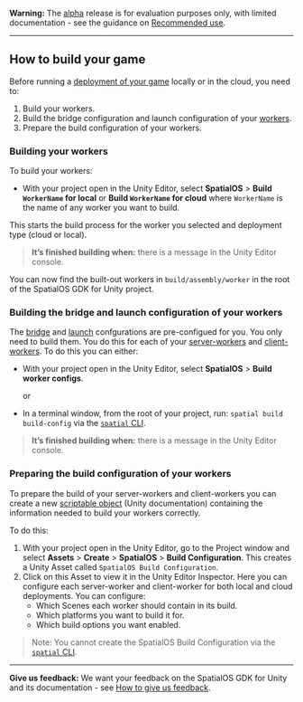 **Warning:** The [alpha](https://docs.improbable.io/reference/latest/shared/release-policy#maturity-stages) release is for evaluation purposes only, with limited documentation - see the guidance on [Recommended use](../../README.md#recommended-use).

---

## How to build your game

Before running a [deployment of your game](deploy.md) locally or in the cloud, you need to:

1. Build your workers.
2. Build the bridge configuration and launch configuration of your [workers](workers.md).
3. Prepare the build configuration of your workers.

### Building your workers

To build your workers:

* With your project open in the Unity Editor, select **SpatialOS** > **Build `WorkerName` for local** or **Build `WorkerName` for cloud** where `WorkerName` is the name of any worker you want to build.

This starts the build process for the worker you selected and deployment type (cloud or local).

> **It’s finished building when:** there is a message in the Unity Editor console.

You can now find the built-out workers in `build/assembly/worker` in the root of the SpatialOS GDK for Unity project.

### Building the bridge and launch configuration of your workers

The [bridge](https://docs.improbable.io/reference/latest/shared/worker-configuration/launch-configuration#worker-bridge-configuration) and [launch](https://docs.improbable.io/reference/latest/shared/worker-configuration/launch-configuration#worker-launch-configuration) confgurations are pre-configued for you. You only need to build them. You do this for each of your [server-workers](https://docs.improbable.io/reference/latest/shared/glossary#server-worker) and [client-workers](https://docs.improbable.io/reference/latest/shared/glossary#client-worker). To do this you can either:

* With your project open in the Unity Editor, select **SpatialOS** > **Build worker configs**.

    or
* In a terminal window, from the root of your project, run: `spatial build build-config` via the [`spatial` CLI](https://docs.improbable.io/reference/latest/shared/glossary#the-spatial-command-line-tool-cli).

> **It’s finished building when:** there is a message in the Unity Editor console.

### Preparing the build configuration of your workers

To prepare the build of your server-workers and client-workers you can create a new [scriptable object](https://docs.unity3d.com/ScriptReference/ScriptableObject.html) (Unity documentation) containing the information needed to build your workers correctly.

To do this:

1. With your project open in the Unity Editor, go to the Project window and select **Assets** > **Create** > **SpatialOS** > **Build Configuration**. This creates a Unity Asset called `SpatialOS Build Configuration`.
2. Click on this Asset to view it in the Unity Editor Inspector. Here you can configure each server-worker and client-worker for both local and cloud deployments. You can configure:
    * Which Scenes each worker should contain in its build.
    * Which platforms you want to build it for.
    * Which build options you want enabled.

> Note: You cannot create the SpatialOS Build Configuration via the [`spatial` CLI](https://docs.improbable.io/reference/latest/shared/glossary#the-spatial-command-line-tool-cli).
> 
---
**Give us feedback:** We want your feedback on the SpatialOS GDK for Unity and its documentation - see [How to give us feedback](../../README.md#give-us-feedback).

[//]: # (Document the options UTY-1168)
[//]: # (Document the options UTY-1170)
